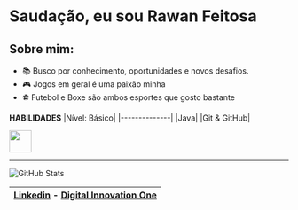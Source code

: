  # **Saudação, eu sou Rawan Feitosa**

## Sobre mim:
- 📚 Busco por conhecimento, oportunidades e novos desafios.
- 🎮  Jogos em geral é uma paixão minha               
- ⚽  Futebol e Boxe são ambos esportes que gosto bastante

**HABILIDADES**
|Nível: Básico|
|--------------|
|Java|
|Git & GitHub|

<img src="https://i.gifer.com/origin/fd/fdf70f5f4989f9c08f033da50c38170e.gif" width="40" height="40" />

***
![GitHub Stats](https://github-readme-stats.vercel.app/api?username=rawan-feitosa&show_icons=true&hide=contribs,prs&cache_seconds=86400&theme=graywhite)

|[Linkedin](https://www.linkedin.com/in/rawan-feitosa-0352b1287/) - [Digital Innovation One](https://web.dio.me/users/rawan_feitosa)|
|--------------|
